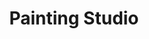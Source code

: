---
title: Painting Studio
description: A bespoke, mobile photo booth crafted from thrift store finds, a digital camera, an old computer, Arduinos, and custom software
repo: 
layout: project
tags: 
dates: 2000-2012
published: false
---